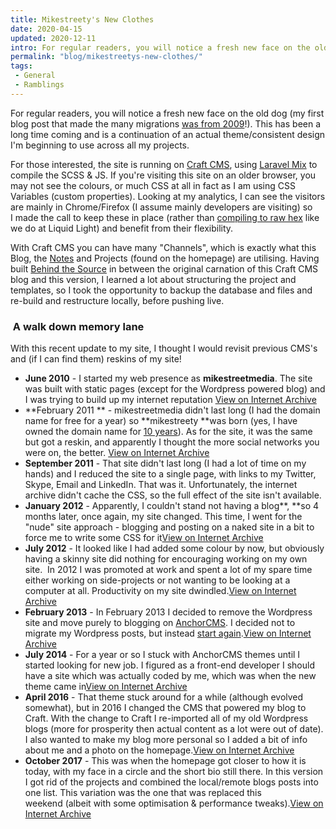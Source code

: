 ```yaml
---
title: Mikestreety's New Clothes
date: 2020-04-15
updated: 2020-12-11
intro: For regular readers, you will notice a fresh new face on the old dog (my first blog post that made the many migrations was from 2009!).
permalink: "blog/mikestreetys-new-clothes/"
tags:
 - General
 - Ramblings
---
```


For regular readers, you will notice a fresh new face on the old dog (my first blog post that made the many migrations [was from 2009](/blog/css-the-basics/)!). This has been a long time coming and is a continuation of an actual theme/consistent design I'm beginning to use across all my projects.

For those interested, the site is running on [Craft CMS](https://craftcms.com/), using [Laravel Mix](https://laravel-mix.com/) to compile the SCSS & JS. If you're visiting this site on an older browser, you may not see the colours, or much CSS at all in fact as I am using CSS Variables (custom properties). Looking at my analytics, I can see the visitors are mainly in Chrome/Firefox (I assume mainly developers are visiting) so I made the call to keep these in place (rather than [compiling to raw hex](/blog/css-custom-properties-everyday-applications/) like we do at Liquid Light) and benefit from their flexibility.

With Craft CMS you can have many "Channels", which is exactly what this Blog, the [Notes](/category/notes/) and Projects (found on the homepage) are utilising. Having built [Behind the Source](https://www.behindthesource.co.uk/) in between the original carnation of this Craft CMS blog and this version, I learned a lot about structuring the project and templates, so I took the opportunity to backup the database and files and re-build and restructure locally, before pushing live.

###  A walk down memory lane

With this recent update to my site, I thought I would revisit previous CMS's and (if I can find them) reskins of my site!

 - **June 2010** - I started my web presence as **mikestreetmedia**. The site was built with static pages (except for the Wordpress powered blog) and I was trying to build up my internet reputation [View on Internet Archive](https://web.archive.org/web/20100613231449/http://www.mikestreetmedia.com/)
 - **February 2011 ** - mikestreetmedia didn't last long (I had the domain name for free for a year) so **mikestreety **was born (yes, I have owned the domain name for [10 years](https://who.is/whois/mikestreety.co.uk)). As for the site, it was the same but got a reskin, and apparently I thought the more social networks you were on, the better.  [View on Internet Archive](https://web.archive.org/web/20110210184427/http://www.mikestreety.co.uk/)
 - **September 2011** - That site didn't last long (I had a lot of time on my hands) and I reduced the site to a single page, with links to my Twitter, Skype, Email and LinkedIn. That was it. Unfortunately, the internet archive didn't cache the CSS, so the full effect of the site isn't available.
 - **January 2012** - Apparently, I couldn't stand not having a blog**, **so 4 months later, once again, my site changed. This time, I went for the "nude" site approach - blogging and posting on a naked site in a bit to force me to write some CSS for it[View on Internet Archive](https://web.archive.org/web/20120128142942/http://www.mikestreety.co.uk/2012/01/whats-up-blog/)
 - **July 2012** - It looked like I had added some colour by now, but obviously having a skinny site did nothing for encouraging working on my own site.  In 2012 I was promoted at work and spent a lot of my spare time either working on side-projects or not wanting to be looking at a computer at all. Productivity on my site dwindled.[View on Internet Archive](https://web.archive.org/web/20120701214058/http://www.mikestreety.co.uk/)
 - **February 2013** - In February 2013 I decided to remove the Wordpress site and move purely to blogging on [AnchorCMS](https://anchorcms.com/). I decided not to migrate my Wordpress posts, but instead [start again](/blog/starting-afresh-starting-anew/).[View on Internet Archive](https://web.archive.org/web/20130520231347/http://mikestreety.co.uk/)
 - **July 2014** - For a year or so I stuck with AnchorCMS themes until I started looking for new job. I figured as a front-end developer I should have a site which was actually coded by me, which was when the new theme came in[View on Internet Archive](https://web.archive.org/web/20140730224035/http://www.mikestreety.co.uk/)
 - **April 2016** - That theme stuck around for a while (although evolved somewhat), but in 2016 I changed the CMS that powered my blog to Craft. With the change to Craft I re-imported all of my old Wordpress blogs (more for prosperity then actual content as a lot were out of date). I also wanted to make my blog more personal so I added a bit of info about me and a photo on the homepage.[View on Internet Archive](https://web.archive.org/web/20161221073903/https://www.mikestreety.co.uk/)
 - **October 2017** - This was when the homepage got closer to how it is today, with my face in a circle and the short bio still there. In this version I got rid of the projects and combined the local/remote blogs posts into one list. This variation was the one that was replaced this weekend (albeit with some optimisation & performance tweaks).[View on Internet Archive](https://web.archive.org/web/20171022190215/https://www.mikestreety.co.uk/)

